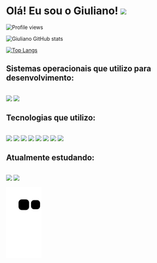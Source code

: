 ### <h1 align="left">Olá! Eu sou o Giuliano! <img src="https://raw.githubusercontent.com/kaueMarques/kaueMarques/master/hi.gif" height="30px">

<p align="left"> <img src="https://komarev.com/ghpvc/?username=GiulianoVianna&color=yellow" alt="Profile views" /> </p>

![Giuliano GitHub stats](https://github-readme-stats.vercel.app/api?username=GiulianoVianna&show_icons=true&theme=dracula)

[![Top Langs](https://github-readme-stats.vercel.app/api/top-langs/?username=GiulianoVianna&langs_count=8&theme=dracula)](https://github.com/anuraghazra/github-readme-stats)

## Sistemas operacionais que utilizo para desenvolvimento:

<div style="diplay: inline_block"></br>
<img src="https://cdn.jsdelivr.net/gh/devicons/devicon/icons/linux/linux-original.svg" width="60" heigth="60" />  
<img src="https://cdn.jsdelivr.net/gh/devicons/devicon/icons/windows8/windows8-original.svg" width="60" heigth="60" />          

## Tecnologias que utilizo:

<div style="diplay: inline_block"></br>
<img src="https://cdn.jsdelivr.net/gh/devicons/devicon/icons/html5/html5-original.svg" width="60" heigth="60" />
<img src="https://cdn.jsdelivr.net/gh/devicons/devicon/icons/css3/css3-original.svg" width="60" heigth="60" />          
<img src="https://cdn.jsdelivr.net/gh/devicons/devicon/icons/javascript/javascript-original.svg" width="60" heigth="60" />          
<img src="https://cdn.jsdelivr.net/gh/devicons/devicon/icons/nodejs/nodejs-original.svg" width="60" heigth="60" />          
<img src="https://cdn.jsdelivr.net/gh/devicons/devicon/icons/bootstrap/bootstrap-original.svg" width="60" heigth="60" />
<img src="https://cdn.jsdelivr.net/gh/devicons/devicon/icons/wordpress/wordpress-plain.svg" width="60" heigth="60"  />  
<img src="https://cdn.jsdelivr.net/gh/devicons/devicon/icons/mysql/mysql-original.svg" width="60" heigth="60" />          
<img src="https://cdn.jsdelivr.net/gh/devicons/devicon/icons/python/python-original.svg" width="60" heigth="60"  />          
          
## Atualmente estudando:

<div style="diplay: inline_block"></br>
<img src="https://cdn.jsdelivr.net/gh/devicons/devicon/icons/csharp/csharp-original.svg" width="60" heigth="60" />
<img src="https://cdn.jsdelivr.net/gh/devicons/devicon/icons/unity/unity-original.svg" width="60" heigth="60"  />

</div>

![Snake animation](https://github.com/rafaballerini/rafaballerini/blob/output/github-contribution-grid-snake.svg)




